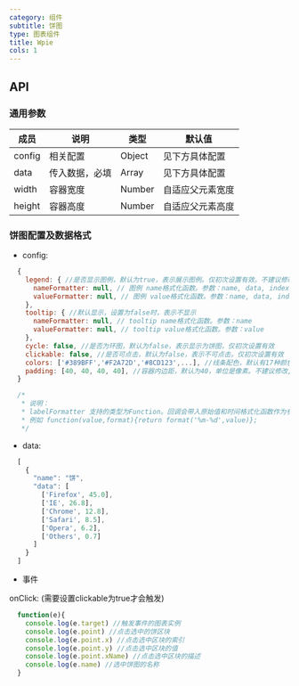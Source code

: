 ```yaml
---
category: 组件
subtitle: 饼图
type: 图表组件
title: Wpie
cols: 1
---
```



## API

### 通用参数

| 成员 | 说明 | 类型 | 默认值 |
|---|---|---|---|
| config | 相关配置 | Object | 见下方具体配置 |
| data | 传入数据，必填 | Array | 见下方具体配置 |
| width | 容器宽度 | Number | 自适应父元素宽度 |
| height | 容器高度 | Number | 自适应父元素高度 |

### 饼图配置及数据格式

* config:

```javascript
  {
    legend: { //是否显示图例，默认为true，表示展示图例。仅初次设置有效。不建议修改
      nameFormatter: null, // 图例 name格式化函数。参数：name, data, index
      valueFormatter: null, // 图例 value格式化函数。参数：name, data, index
    },
    tooltip: { //默认显示，设置为false时，表示不显示
      nameFormatter: null, // tooltip name格式化函数。参数：name
      valueFormatter: null, // tooltip value格式化函数。参数：value
    },
    cycle: false, //是否为环图，默认为false，表示显示为饼图，仅初次设置有效
    clickable: false, //是否可点击，默认为false，表示不可点击。仅初次设置有效
    colors: ['#389BFF','#F2A72D','#8CD123',...], //线条配色，默认有17种颜色。不建议修改
    padding: [40, 40, 40, 40], //容器内边距，默认为40，单位是像素。不建议修改,
  }

  /*
   * 说明：
   * labelFormatter 支持的类型为Function。回调会带入原始值和时间格式化函数作为参数。返回值即为显示内容
   * 例如 function(value,format){return format('%m-%d',value)};
   */
```

* data:

```javascript
  [
    {
      "name": "饼",
      "data": [
        ['Firefox', 45.0],
        ['IE', 26.8],
        ['Chrome', 12.8],
        ['Safari', 8.5],
        ['Opera', 6.2],
        ['Others', 0.7]
      ]
    }
  ]
```

* 事件

onClick: (需要设置clickable为true才会触发)

```javascript
  function(e){
    console.log(e.target) //触发事件的图表实例
    console.log(e.point) //点击选中的饼区块
    console.log(e.point.x) //点击选中区块的索引
    console.log(e.point.y) //点击选中区块的值
    console.log(e.point.xName) //点击选中区块的描述
    console.log(e.name) //选中饼图的名称
  }
```
